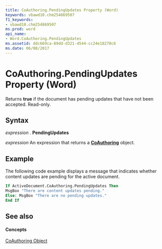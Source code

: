 ```yaml
---
title: CoAuthoring.PendingUpdates Property (Word)
keywords: vbawd10.chm254869507
f1_keywords:
- vbawd10.chm254869507
ms.prod: word
api_name:
- Word.CoAuthoring.PendingUpdates
ms.assetid: ddc669ca-89dd-d321-4544-cc24e18270c6
ms.date: 06/08/2017
---
```



# CoAuthoring.PendingUpdates Property (Word)

Returns  **true** if the document has pending updates that have not been accepted. Read-only.


## Syntax

 _expression_ . **PendingUpdates**

 _expression_ An expression that returns a **[CoAuthoring](Word.CoAuthoring.md)** object.


## Example

The following code example displays a message that indicates whether content updates are pending for the active document.


```vb
If ActiveDocument.CoAuthoring.PendingUpdates Then 
MsgBox "There are content updates pending." 
Else: MsgBox "There are no pending updates." 
End If
```


## See also


#### Concepts


[CoAuthoring Object](Word.CoAuthoring.md)

